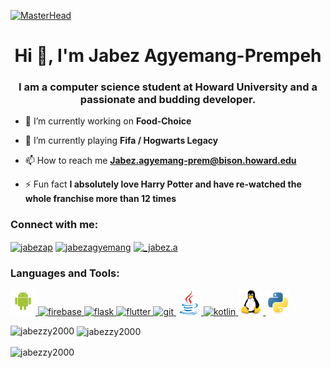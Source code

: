 [![MasterHead](https://github.com/j0shbl0ck/j0shbl0ck/blob/main/Add-ons/FSN.gif?raw=true)](https://github.com/jabezzy2000)
<h1 align="center">Hi 👋, I'm Jabez Agyemang-Prempeh</h1>
<h3 align="center">I am a computer science student at Howard University and a passionate and budding developer.</h3>

- 🔭 I’m currently working on **Food-Choice**

- 👯 I’m currently playing **Fifa / Hogwarts Legacy**

- 📫 How to reach me **Jabez.agyemang-prem@bison.howard.edu**

- ⚡ Fun fact **I absolutely love Harry Potter and have re-watched the whole franchise more than 12 times**

<h3 align="left">Connect with me:</h3>
<p align="left">
<a href="https://twitter.com/jabezap" target="blank"><img align="center" src="https://raw.githubusercontent.com/rahuldkjain/github-profile-readme-generator/master/src/images/icons/Social/twitter.svg" alt="jabezap" height="30" width="40" /></a>
<a href="https://linkedin.com/in/jabezagyemang" target="blank"><img align="center" src="https://raw.githubusercontent.com/rahuldkjain/github-profile-readme-generator/master/src/images/icons/Social/linked-in-alt.svg" alt="jabezagyemang" height="30" width="40" /></a>
<a href="https://instagram.com/_jabez.a" target="blank"><img align="center" src="https://raw.githubusercontent.com/rahuldkjain/github-profile-readme-generator/master/src/images/icons/Social/instagram.svg" alt="_jabez.a" height="30" width="40" /></a>
</p>

<h3 align="left">Languages and Tools:</h3>
<p align="left"> <a href="https://developer.android.com" target="_blank" rel="noreferrer"> <img src="https://raw.githubusercontent.com/devicons/devicon/master/icons/android/android-original-wordmark.svg" alt="android" width="40" height="40"/> </a> <a href="https://firebase.google.com/" target="_blank" rel="noreferrer"> <img src="https://www.vectorlogo.zone/logos/firebase/firebase-icon.svg" alt="firebase" width="40" height="40"/> </a> <a href="https://flask.palletsprojects.com/" target="_blank" rel="noreferrer"> <img src="https://www.vectorlogo.zone/logos/pocoo_flask/pocoo_flask-icon.svg" alt="flask" width="40" height="40"/> </a> <a href="https://flutter.dev" target="_blank" rel="noreferrer"> <img src="https://www.vectorlogo.zone/logos/flutterio/flutterio-icon.svg" alt="flutter" width="40" height="40"/> </a> <a href="https://git-scm.com/" target="_blank" rel="noreferrer"> <img src="https://www.vectorlogo.zone/logos/git-scm/git-scm-icon.svg" alt="git" width="40" height="40"/> </a> <a href="https://www.java.com" target="_blank" rel="noreferrer"> <img src="https://raw.githubusercontent.com/devicons/devicon/master/icons/java/java-original.svg" alt="java" width="40" height="40"/> </a> <a href="https://kotlinlang.org" target="_blank" rel="noreferrer"> <img src="https://www.vectorlogo.zone/logos/kotlinlang/kotlinlang-icon.svg" alt="kotlin" width="40" height="40"/> </a> <a href="https://www.linux.org/" target="_blank" rel="noreferrer"> <img src="https://raw.githubusercontent.com/devicons/devicon/master/icons/linux/linux-original.svg" alt="linux" width="40" height="40"/> </a> <a href="https://www.python.org" target="_blank" rel="noreferrer"> <img src="https://raw.githubusercontent.com/devicons/devicon/master/icons/python/python-original.svg" alt="python" width="40" height="40"/> </a> </p>

<p><img align="left" src="https://github-readme-stats.vercel.app/api/top-langs?username=jabezzy2000&show_icons=true&locale=en&layout=compact" alt="jabezzy2000" /></p>

<p>&nbsp;<img align="center" src="https://github-readme-stats.vercel.app/api?username=jabezzy2000&show_icons=true&locale=en" alt="jabezzy2000" /></p>

<p><img align="center" src="https://github-readme-streak-stats.herokuapp.com/?user=jabezzy2000&" alt="jabezzy2000" /></p>
